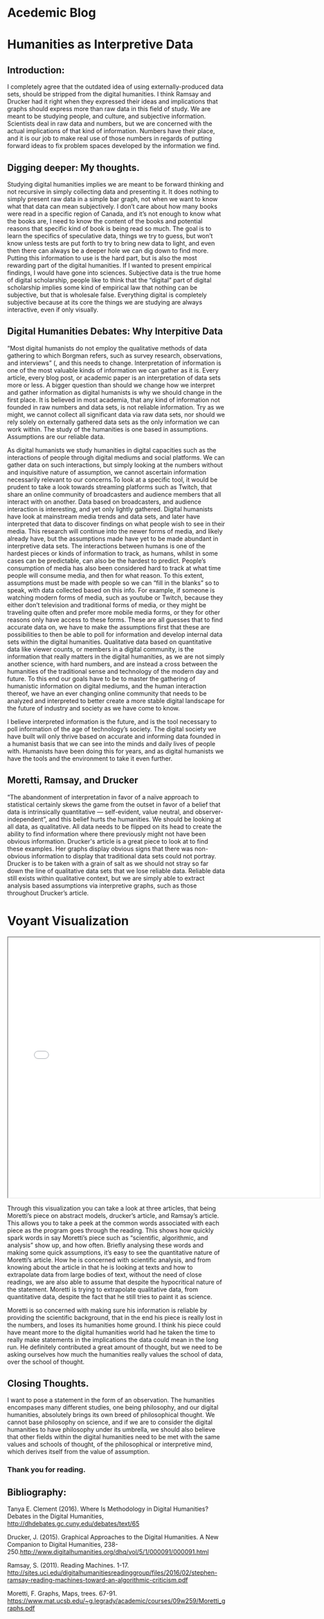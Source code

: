 # Acedemic Blog

# Humanities as Interpretive Data

## Introduction:
I completely agree that the outdated idea of using externally-produced data sets, should be stripped from the digital humanities. I think Ramsay and Drucker had it right when they expressed their ideas and implications that graphs should express more than raw data in this field of study. We are meant to be studying people, and culture, and subjective information. Scientists deal in raw data and numbers, but we are concerned with the actual implications of that kind of information. Numbers have their place, and it is our job to make real use of those numbers in regards of putting forward ideas to fix problem spaces developed by the information we find.

## Digging deeper: My thoughts.
Studying digital humanities implies we are meant to be forward thinking and not recursive in simply collecting data and presenting it. It does nothing to simply present raw data in a simple bar graph, not when we want to know what that data can mean subjectively. I don’t care about how many books were read in a specific region of Canada, and it’s not enough to know what the books are, I need to know the content of the books and potential reasons that specific kind of book is being read so much. The goal is to learn the specifics of speculative data, things we try to guess, but won’t know unless tests are put forth to try to bring new data to light, and even then there can always be a deeper hole we can dig down to find more. Putting this information to use is the hard part, but is also the most rewarding part of the digital humanities. If I wanted to present empirical findings, I would have gone into sciences. Subjective data is the true home of digital scholarship, people like to think that the “digital” part of digital scholarship implies some kind of empirical law that nothing can be subjective, but that is wholesale false. Everything digital is completely subjective because at its core the things we are studying are always interactive, even if only visually.

## Digital Humanities Debates: Why Interpitive Data

“Most digital humanists do not employ the qualitative methods of data gathering to which Borgman refers, such as survey research, observations, and interviews” (, and this needs to change. Interpretation of information is one of the most valuable kinds of information we can gather as it is. Every article, every blog post, or academic paper is an interpretation of data sets more or less. A bigger question than should we change how we interpret and gather information as digital humanists is why we should change in the first place. It is believed in most academia, that any kind of information not founded in raw numbers and data sets, is not reliable information. Try as we might, we cannot collect all significant data via raw data sets, nor should we rely solely on externally gathered data sets as the only information we can work within. The study of the humanities is one based in assumptions. Assumptions are our reliable data.

As digital humanists we study humanities in digital capacities such as the interactions of people through digital mediums and social platforms. We can gather data on such interactions, but simply looking at the numbers without and inquisitive nature of assumption, we cannot ascertain information necessarily relevant to our concerns.To look at a specific tool, it would be prudent to take a look towards streaming platforms such as Twitch, that share an online community of broadcasters and audience members that all interact with on another. Data based on broadcasters, and audience interaction is interesting, and yet only lightly gathered. Digital humanists have look at mainstream media trends and data sets, and later have interpreted that data to discover findings on what people wish to see in their media. This research will continue into the newer forms of media, and likely already have, but the assumptions made have yet to be made abundant in interpretive data sets. The interactions between humans is one of the hardest pieces or kinds of information to track, as humans, whilst in some cases can be predictable, can also be the hardest to predict. People’s consumption of media has also been considered hard to track at what time people will consume media, and then for what reason. To this extent, assumptions must be made with people so we can “fill in the blanks” so to speak, with data collected based on this info. For example, if someone is watching modern forms of media, such as youtube or Twitch, because they either don’t television and traditional forms of media, or they might be traveling quite often and prefer more mobile media forms, or they for other reasons only have access to these forms. These are all guesses that to find accurate data on, we have to make the assumptions first that these are possibilities to then be able to poll for information and develop internal data sets within the digital humanities. Qualitative data based on quantitative data like viewer counts, or members in a digital community, is the information that really matters in the digital humanities, as we are not simply another science, with hard numbers, and are instead a cross between the humanities of the traditional sense and technology of the modern day and future. To this end our goals have to be to master the gathering of humanistic information on digital mediums, and the human interaction thereof, we have an ever changing online community that needs to be analyzed and interpreted to better create a more stable digital landscape for the future of industry and society as we have come to know.

I believe interpreted information is the future, and is the tool necessary to poll information of the age of technology’s society. The digital society we have built will only thrive based on accurate and informing data founded in a humanist basis that we can see into the minds and daily lives of people with. Humanists have been doing this for years, and as digital humanists we have the tools and the environment to take it even further.


## Moretti, Ramsay, and Drucker

“The abandonment of interpretation in favor of a naïve approach to statistical certainly skews the game from the outset in favor of a belief that data is intrinsically quantitative — self-evident, value neutral, and observer-independent”, and this belief hurts the humanities. We should be looking at all data, as qualitative. All data needs to be flipped on its head to create the ability to find information where there previously might not have been obvious information. Drucker's article is a great piece to look at to find these examples. Her graphs display obvious signs that there was non-obvious information to display that traditional data sets could not portray. Drucker is to be taken with a grain of salt as we should not stray so far down the line of qualitative data sets that we lose reliable data. Reliable data still exists within qualitative context, but we are simply able to extract analysis based assumptions via interpretive graphs, such as those throughout Drucker’s article.

# Voyant Visualization

<!--	Exported from Voyant Tools (voyant-tools.org).
The iframe src attribute below uses a relative protocol to better function with both
http and https sites, but if you're embedding this into a local web page (file protocol)
you should add an explicit protocol (https if you're using voyant-tools.org, otherwise
it depends on this server.
Feel free to change the height and width values or other styling below: -->
<iframe style='width: 720px; height: 600px;' src='//voyant-tools.org/tool/Bubbles/?view=Trends&docIndex=2&speed=60&corpus=21d23fee4ac7ad02ebfbdcbcba3ce54f'></iframe>

Through this visualization you can take a look at three articles, that being Moretti’s piece on abstract models, drucker’s article, and Ramsay’s article. This allows you to take a peek at the common words associated with each piece as the program goes through the reading. This shows how quickly spark words in say Moretti’s piece such as “scientific, algorithmic, and analysis” show up, and how often. Briefly analysing these words and making some quick assumptions, it’s easy to see the quantitative nature of Moretti’s article. How he is concerned with scientific analysis, and from knowing about the article in that he is looking at texts and how to extrapolate data from large bodies of text, without the need of close readings, we are also able to assume that despite the hypocritical nature of the statement. Moretti is trying to extrapolate qualitative data, from quantitative data, despite the fact that he still tries to paint it as science.

Moretti is so concerned with making sure his information is reliable by providing the scientific background, that in the end his piece is really lost in the numbers, and loses its humanities home ground. I think his piece could have meant more to the digital humanities world had he taken the time to really make statements in the implications the data could mean in the long run. He definitely contributed a great amount of thought, but we need to be asking ourselves how much the humanities really values the school of data, over the school of thought.

## Closing Thoughts.

I want to pose a statement in the form of an observation. The humanities encompases many different studies, one being philosophy, and our digital humanities, absolutely brings its own breed of philosophical thought. We cannot base philosophy on science, and if we are to consider the digital humanities to have philosophy under its umbrella, we should also believe that other fields within the digital humanities need to be met with the same values and schools of thought, of the philosophical or interpretive mind, which derives itself from the value of assumption.

### Thank you for reading.

## Bibliography:

Tanya E. Clement (2016). Where Is Methodology in Digital Humanities? Debates in the Digital Humanities,   http://dhdebates.gc.cuny.edu/debates/text/65

Drucker, J. (2015). Graphical Approaches to the Digital Humanities. A New Companion to Digital Humanities, 238-250.http://www.digitalhumanities.org/dhq/vol/5/1/000091/000091.html

Ramsay, S. (2011). Reading Machines. 1-17. http://sites.uci.edu/digitalhumanitiesreadinggroup/files/2016/02/stephen-ramsay-reading-machines-toward-an-algorithmic-criticism.pdf

Moretti, F. Graphs, Maps, trees. 67-91. https://www.mat.ucsb.edu/~g.legrady/academic/courses/09w259/Moretti_graphs.pdf
